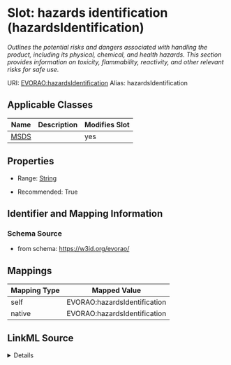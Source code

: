 

# Slot: hazards identification (hazardsIdentification) 


_Outlines the potential risks and dangers associated with handling the product, including its physical, chemical, and health hazards. This section provides information on toxicity, flammability, reactivity, and other relevant risks for safe use._





URI: [EVORAO:hazardsIdentification](https://w3id.org/evorao/hazardsIdentification)
Alias: hazardsIdentification

<!-- no inheritance hierarchy -->





## Applicable Classes

| Name | Description | Modifies Slot |
| --- | --- | --- |
| [MSDS](MSDS.md) |  |  yes  |







## Properties

* Range: [String](String.md)

* Recommended: True





## Identifier and Mapping Information







### Schema Source


* from schema: https://w3id.org/evorao/




## Mappings

| Mapping Type | Mapped Value |
| ---  | ---  |
| self | EVORAO:hazardsIdentification |
| native | EVORAO:hazardsIdentification |




## LinkML Source

<details>
```yaml
name: hazardsIdentification
description: Outlines the potential risks and dangers associated with handling the
  product, including its physical, chemical, and health hazards. This section provides
  information on toxicity, flammability, reactivity, and other relevant risks for
  safe use.
title: hazards identification
from_schema: https://w3id.org/evorao/
rank: 1000
alias: hazardsIdentification
domain_of:
- MSDS
range: string
required: false
recommended: true
multivalued: false

```
</details>